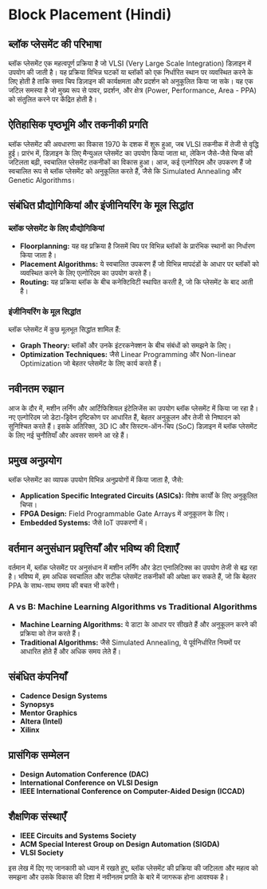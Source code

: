 # Block Placement (Hindi)

## ब्लॉक प्लेसमेंट की परिभाषा

ब्लॉक प्लेसमेंट एक महत्वपूर्ण प्रक्रिया है जो VLSI (Very Large Scale Integration) डिज़ाइन में उपयोग की जाती है। यह प्रक्रिया विभिन्न घटकों या ब्लॉकों को एक निर्धारित स्थान पर व्यवस्थित करने के लिए होती है ताकि समग्र चिप डिज़ाइन की कार्यक्षमता और प्रदर्शन को अनुकूलित किया जा सके। यह एक जटिल समस्या है जो मुख्य रूप से पावर, प्रदर्शन, और क्षेत्र (Power, Performance, Area - PPA) को संतुलित करने पर केंद्रित होती है।

## ऐतिहासिक पृष्ठभूमि और तकनीकी प्रगति

ब्लॉक प्लेसमेंट की अवधारणा का विकास 1970 के दशक में शुरू हुआ, जब VLSI तकनीक में तेजी से वृद्धि हुई। प्रारंभ में, डिज़ाइन के लिए मैन्युअल प्लेसमेंट का उपयोग किया जाता था, लेकिन जैसे-जैसे चिप्स की जटिलता बढ़ी, स्वचालित प्लेसमेंट तकनीकों का विकास हुआ। आज, कई एल्गोरिदम और उपकरण हैं जो स्वचालित रूप से ब्लॉक प्लेसमेंट को अनुकूलित करते हैं, जैसे कि Simulated Annealing और Genetic Algorithms।

## संबंधित प्रौद्योगिकियां और इंजीनियरिंग के मूल सिद्धांत

### ब्लॉक प्लेसमेंट के लिए प्रौद्योगिकियां

- **Floorplanning:** यह वह प्रक्रिया है जिसमें चिप पर विभिन्न ब्लॉकों के प्रारंभिक स्थानों का निर्धारण किया जाता है।
- **Placement Algorithms:** ये स्वचालित उपकरण हैं जो विभिन्न मापदंडों के आधार पर ब्लॉकों को व्यवस्थित करने के लिए एल्गोरिदम का उपयोग करते हैं।
- **Routing:** यह प्रक्रिया ब्लॉक के बीच कनेक्टिविटी स्थापित करती है, जो कि प्लेसमेंट के बाद आती है।

### इंजीनियरिंग के मूल सिद्धांत

ब्लॉक प्लेसमेंट में कुछ मूलभूत सिद्धांत शामिल हैं:
- **Graph Theory:** ब्लॉकों और उनके इंटरकनेक्शन के बीच संबंधों को समझने के लिए।
- **Optimization Techniques:** जैसे Linear Programming और Non-linear Optimization जो बेहतर प्लेसमेंट के लिए कार्य करते हैं।

## नवीनतम रुझान

आज के दौर में, मशीन लर्निंग और आर्टिफिशियल इंटेलिजेंस का उपयोग ब्लॉक प्लेसमेंट में किया जा रहा है। नए एल्गोरिदम जो डेटा-ड्रिवेन दृष्टिकोण पर आधारित हैं, बेहतर अनुकूलन और तेजी से निष्पादन को सुनिश्चित करते हैं। इसके अतिरिक्त, 3D IC और सिस्टम-ऑन-चिप (SoC) डिज़ाइन में ब्लॉक प्लेसमेंट के लिए नई चुनौतियाँ और अवसर सामने आ रहे हैं।

## प्रमुख अनुप्रयोग

ब्लॉक प्लेसमेंट का व्यापक उपयोग विभिन्न अनुप्रयोगों में किया जाता है, जैसे:
- **Application Specific Integrated Circuits (ASICs):** विशेष कार्यों के लिए अनुकूलित चिप्स।
- **FPGA Design:** Field Programmable Gate Arrays में अनुकूलन के लिए।
- **Embedded Systems:** जैसे IoT उपकरणों में।

## वर्तमान अनुसंधान प्रवृत्तियाँ और भविष्य की दिशाएँ

वर्तमान में, ब्लॉक प्लेसमेंट पर अनुसंधान में मशीन लर्निंग और डेटा एनालिटिक्स का उपयोग तेजी से बढ़ रहा है। भविष्य में, हम अधिक स्वचालित और सटीक प्लेसमेंट तकनीकों की अपेक्षा कर सकते हैं, जो कि बेहतर PPA के साथ-साथ समय की बचत भी करेंगी। 

### A vs B: Machine Learning Algorithms vs Traditional Algorithms

- **Machine Learning Algorithms:** ये डाटा के आधार पर सीखते हैं और अनुकूलन करने की प्रक्रिया को तेज करते हैं।
- **Traditional Algorithms:** जैसे Simulated Annealing, ये पूर्वनिर्धारित नियमों पर आधारित होते हैं और अधिक समय लेते हैं।

## संबंधित कंपनियाँ

- **Cadence Design Systems**
- **Synopsys**
- **Mentor Graphics**
- **Altera (Intel)**
- **Xilinx**

## प्रासंगिक सम्मेलन

- **Design Automation Conference (DAC)**
- **International Conference on VLSI Design**
- **IEEE International Conference on Computer-Aided Design (ICCAD)**

## शैक्षणिक संस्थाएँ

- **IEEE Circuits and Systems Society**
- **ACM Special Interest Group on Design Automation (SIGDA)**
- **VLSI Society**

इस लेख में दिए गए जानकारी को ध्यान में रखते हुए, ब्लॉक प्लेसमेंट की प्रक्रिया की जटिलता और महत्व को समझना और उसके विकास की दिशा में नवीनतम प्रगति के बारे में जागरूक होना आवश्यक है।